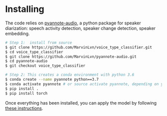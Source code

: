 # Installing

The code relies on [pyannote-audio](https://github.com/pyannote/pyannote-audio), a python package 
for speaker diarization: speech activity detection, speaker change detection, speaker embedding.

```bash
# Step 1:  install from source
$ git clone https://github.com/MarvinLvn/voice_type_classifier.git
$ cd voice_type_classifier
$ git clone https://github.com/MarvinLvn/pyannote-audio.git
$ cd pyannote-audio
$ git checkout voice_type_classifier

# Step 2: This creates a conda environment with python 3.6
$ conda create --name pyannote python==3.7
$ conda activate pyannote # or source activate pyannote, depending on your config
$ pip install .
$ pip install torch
```

Once everything has been installed, you can apply the model by following [these instructions](../docs/applying.md).